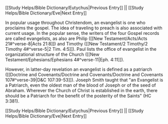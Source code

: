 [[Study Helps/Bible Dictionary/Eutychus|Previous Entry]]  ||  [[Study Helps/Bible Dictionary/Eve|Next Entry]]

 In popular usage throughout Christendom, an evangelist is one who proclaims the gospel. The idea of traveling to preach is also associated with current usage. In the popular sense, the writers of the four Gospel records are called evangelists, as also are Philip ([[New Testament/Acts/Acts 21#^verse-8|Acts 21:8]]) and Timothy ([[New Testament/2 Timothy/2 Timothy 4#^verse-5|2 Tim. 4:5]]). Paul lists the office of evangelist in the organizational structure of the Church ([[New Testament/Ephesians/Ephesians 4#^verse-11|Eph. 4:11]]).

 However, in latter-day revelation an evangelist is defined as a patriarch ([[Doctrine and Covenants/Doctrine and Covenants/Doctrine and Covenants 107#^verse-39|D&C 107:39-53]]). Joseph Smith taught that "an Evangelist is a Patriarch, even the oldest man of the blood of Joseph or of the seed of Abraham. Wherever the Church of Christ is established in the earth, there should be a Patriarch for the benefit of the posterity of the Saints" (HC 3:381).

[[Study Helps/Bible Dictionary/Eutychus|Previous Entry]]  ||  [[Study Helps/Bible Dictionary/Eve|Next Entry]]